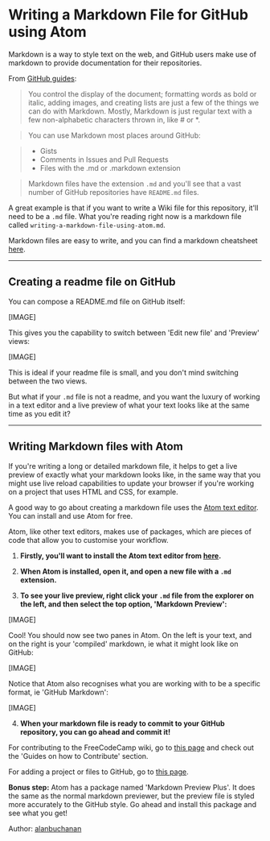 # Writing a Markdown File for GitHub using Atom

Markdown is a way to style text on the web, and GitHub users make use of markdown to provide documentation for their repositories.

From [GitHub guides](https://guides.github.com/features/mastering-markdown/):

>You control the display of the document; formatting words as bold or italic, adding images, and creating lists are just a few of the things we can do with Markdown. Mostly, Markdown is just regular text with a few non-alphabetic characters thrown in, like # or *.

>You can use Markdown most places around GitHub:

> - Gists
> - Comments in Issues and Pull Requests
> - Files with the .md or .markdown extension

>Markdown files have the extension `.md` and you'll see that a vast number of GitHub repositories have `README.md` files.

A great example is that if you want to write a Wiki file for this repository, it'll need to be a `.md` file. What you're reading right now is a markdown file called `writing-a-markdown-file-using-atom.md`.

Markdown files are easy to write, and you can find a markdown cheatsheet [here](https://github.com/adam-p/markdown-here/wiki/Markdown-Cheatsheet).

---
## Creating a readme file on GitHub

You can compose a README.md file on GitHub itself:

[IMAGE]

This gives you the capability to switch between 'Edit new file' and 'Preview' views:

[IMAGE]

This is ideal if your readme file is small, and you don't mind switching between the two views.

But what if your `.md` file is not a readme, and you want the luxury of working in a text editor and a live preview of what your text looks like at the same time as you edit it?

---
## Writing Markdown files with Atom

If you're writing a long or detailed markdown file, it helps to get a live preview of exactly what your markdown looks like, in the same way that you might use live reload capabilities to update your browser if you're working on a project that uses HTML and CSS, for example.

A good way to go about creating a markdown file uses the [Atom text editor](https://atom.io/). You can install and use Atom for free.

Atom, like other text editors, makes use of packages, which are pieces of code that allow you to customise your workflow.

1. **Firstly, you'll want to install the Atom text editor from [here](https://atom.io/).**

2. **When Atom is installed, open it, and open a new file with a `.md` extension.**

3. **To see your live preview, right click your `.md` file from the explorer on the left, and then select the top option, 'Markdown Preview':**

  [IMAGE]

  Cool! You should now see two panes in Atom. On the left is your text, and on the right is your 'compiled' markdown, ie what it might look like on GitHub:

  [IMAGE]

  Notice that Atom also recognises what you are working with to be a specific format, ie 'GitHub Markdown':

  [IMAGE]

4. **When your markdown file is ready to commit to your GitHub repository, you can go ahead and commit it!**

  For contributing to the FreeCodeCamp wiki, go to [this page](https://github.com/FreeCodeCamp/freecodecamp/wiki) and check out the 'Guides on how to Contribute' section.

  For adding a project or files to GitHub, go to [this page](https://help.github.com/articles/adding-an-existing-project-to-github-using-the-command-line/).

**Bonus step:** Atom has a package named 'Markdown Preview Plus'. It does the same as the normal markdown previewer, but the preview file is styled more accurately to the GitHub style. Go ahead and install this package and see what you get!

Author: [alanbuchanan](https://github.com/alanbuchanan/)
